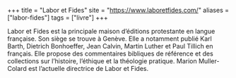 +++
title = "Labor et Fides"
site = "https://www.laboretfides.com/"
aliases = ["labor-fides"]
tags = ["livre"]
+++

Labor et Fides est la principale maison d’éditions protestante en langue française. Son siège se trouve à Genève. Elle a notamment publié Karl Barth, Dietrich Bonhoeffer, Jean Calvin, Martin Luther et Paul Tillich en français. Elle propose des commentaires bibliques de référence et des collections sur l’histoire, l’éthique et la théologie pratique. Marion Muller-Colard est l’actuelle directrice de Labor et Fides.
